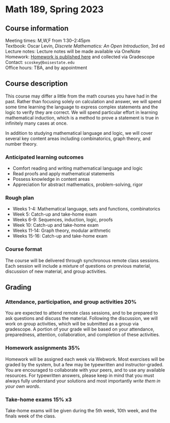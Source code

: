 # Math 189, Spring 2023

## Course information

Meeting times: M,W,F from 1:30&ndash;2:45pm  
Textbook: Oscar Levin, *Discrete Mathematics: An Open Introduction*, 3rd ed  
Lecture notes: Lecture notes will be made available via OneNote  
Homework: [Homework is published here](homework) and collected via Gradescope  
Contact: `scoskey@boisestate.edu`  
Office hours: TBA, and by appointment

## Course description

This course may differ a little from the math courses you have had in the past. Rather than focusing solely on calculation and answer, we will spend some time learning the language to express complex statements and the logic to verify they are correct. We will spend particular effort in learning mathematical induction, which is a method to prove a statement is true in infinitely many cases at once.

In addition to studying mathematical language and logic, we will cover several key content areas including combinatorics, graph theory, and number theory.

### Anticipated learning outcomes

* Comfort reading and writing mathematical language and logic
* Read proofs and apply mathematical statements
* Possess knowledge in content areas
* Appreciation for abstract mathematics, problem-solving, rigor

### Rough plan

* Weeks 1-4: Mathematical language, sets and functions, combinatorics
* Week 5: Catch-up and take-home exam
* Weeks 6-9: Sequences, induction, logic, proofs
* Week 10: Catch-up and take-home exam
* Weeks 11-14: Graph theory, modular arithmetic
* Weeks 15-16: Catch-up and take-home exam

### Course format

The course will be delivered through synchronous remote class sessions. Each session will include a mixture of questions on previous material, discussion of new material, and group activities.

## Grading

### Attendance, participation, and group activities 20%

You are expected to attend remote class sessions, and to be prepared to ask questions and discuss the material. Following the discussion, we will work on group activities, which will be submitted as a group via gradescope. A portion of your grade will be based on your attendance, preparedness, attention, collaboration, and completion of these activities.

### Homework assignments 35%

Homework will be assigned each week via Webwork. Most exercises will be graded by the system, but a few may be typewritten and instructor-graded. You are encouraged to collaborate with your peers, and to use any available resources. For typewritten answers, please keep in mind that you must always fully understand your solutions and most importantly *write them in your own words*.

### Take-home exams 15% x3

Take-home exams will be given during the 5th week, 10th week, and the finals week of the class.
